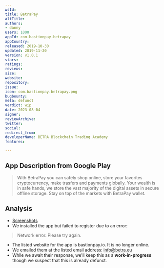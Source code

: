 ```yaml
---
wsId: 
title: BetraPay
altTitle: 
authors:
- danny
users: 1000
appId: com.bastionpay.betrapay
appCountry: 
released: 2019-10-30
updated: 2019-11-20
version: v1.0.1
stars: 
ratings: 
reviews: 
size: 
website: 
repository: 
issue: 
icon: com.bastionpay.betrapay.png
bugbounty: 
meta: defunct
verdict: wip
date: 2023-08-04
signer: 
reviewArchive: 
twitter: 
social: 
redirect_from: 
developerName: BETRA Blockchain Trading Academy
features: 

---
```


## App Description from Google Play 

> With BetraPay you can safely shop online, store your favorites cryptocurrency, make trasfers and payments globally. Your wealth is in safe hands, we store the vast majority of the digital assets in secure offline storage. Stay on top of the markets with BetraPay wallet.

## Analysis 

- [Screenshots](https://twitter.com/BitcoinWalletz/status/1656849949349523470)
- We installed the app but failed to register due to an error:

> Network error. Please try again. 

- The listed website for the app is bastionpay.io. It is no longer online. 
- We emailed them at the listed email address: info@betra.eu
- While we await their response, we'll keep this as a **work-in-progress** though we suspect that this is already defunct.





